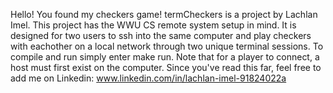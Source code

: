 Hello! You found my checkers game!
termCheckers is a project by Lachlan Imel.
This project has the WWU CS remote system setup in mind.
It is designed for two users to ssh into the same computer and play checkers with eachother on a local network through two unique terminal sessions.
To compile and run simply enter make run. Note that for a player to connect, a host must first exist on the computer.
Since you've read this far, feel free to add me on Linkedin: www.linkedin.com/in/lachlan-imel-91824022a
